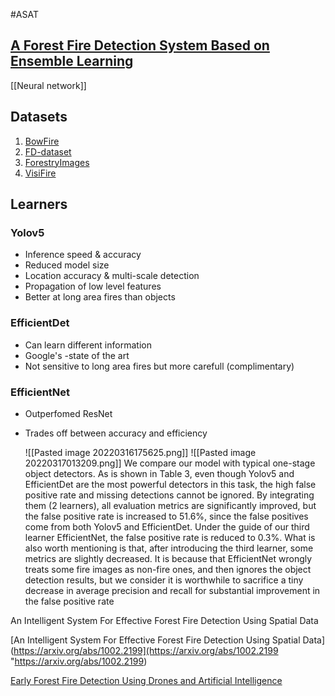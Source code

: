#ASAT 

## [A Forest Fire Detection System Based on Ensemble Learning](https://www.mdpi.com/1999-4907/12/2/217)
[[Neural network]]

## Datasets
1. [BowFire](https://bitbucket.org/gbdi/bowfire-dataset/downloads/)
2. [FD-dataset](http://www.nnmtl.cn/EFDNet/)
3. [ForestryImages](https://www.forestryimages.org/browse/subthumb.cfm?sub=740)
4. [VisiFire](http://signal.ee.bilkent.edu.tr/VisiFire/)

## Learners
### Yolov5
- Inference speed & accuracy
- Reduced model size
- Location accuracy & multi-scale detection
- Propagation of low level features
- Better at long area fires than objects

### EfficientDet
- Can learn different information 
- Google's -state of the art
- Not sensitive to long area fires but more carefull (complimentary)

### EfficientNet
- Outperfomed ResNet
- Trades off between accuracy and efficiency

	![[Pasted image 20220316175625.png]]
![[Pasted image 20220317013209.png]]
We compare our model with typical one-stage object detectors. As is shown in Table 3, even though Yolov5 and EfficientDet are the most powerful detectors in this task, the high false positive rate and missing detections cannot be ignored. By integrating them (2 learners), all evaluation metrics are significantly improved, but the false positive rate is increased to 51.6%, since the false positives come from both Yolov5 and EfficientDet. Under the guide of our third learner EfficientNet, the false positive rate is reduced to 0.3%. What is also worth mentioning is that, after introducing the third learner, some metrics are slightly decreased. It is because that EfficientNet wrongly treats some fire images as non-fire ones, and then ignores the object detection results, but we consider it is worthwhile to sacrifice a tiny decrease in average precision and recall for substantial improvement in the false positive rate

Αn Intelligent System For Effective Forest Fire Detection Using Spatial Data

[Αn Intelligent System For Effective Forest Fire Detection Using Spatial Data](https://arxiv.org/abs/1002.2199](https://arxiv.org/abs/1002.2199 "https://arxiv.org/abs/1002.2199)

[Early Forest Fire Detection Using Drones and Artificial Intelligence](https://www.researchgate.net/publication/334418384_Early_Forest_Fire_Detection_Using_Drones_and_Artificial_Intelligence)
